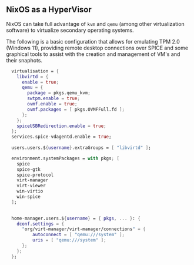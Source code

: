 ## NixOS as a HyperVisor

NixOS can take full advantage of `kvm` and `qemu` (among other virtualization software) to virtualize secondary operating systems. 

The following is a basic configuration that allows for emulating TPM 2.0 (Windows 11), providing remote desktop connections over SPICE and some graphical tools to assist with the creation and management of VM's and their snaphots. 

```nix
  virtualisation = {
    libvirtd = {
      enable = true;
      qemu = {
        package = pkgs.qemu_kvm;
        swtpm.enable = true;
        ovmf.enable = true;
        ovmf.packages = [ pkgs.OVMFFull.fd ];
      };
    };
    spiceUSBRedirection.enable = true;
  };
  services.spice-vdagentd.enable = true;  
  
  users.users.${username}.extraGroups = [ "libvirtd" ];

  environment.systemPackages = with pkgs; [ 
    spice
    spice-gtk
    spice-protocol
    virt-manager
    virt-viewer 
    win-virtio
    win-spice
  ];
  

  home-manager.users.${username} = { pkgs, ... }: {
    dconf.settings = {
      "org/virt-manager/virt-manager/connections" = {
	      autoconnect = [ "qemu:///system" ];
	      uris = [ "qemu:///system" ];
      };
    };
  };
```


